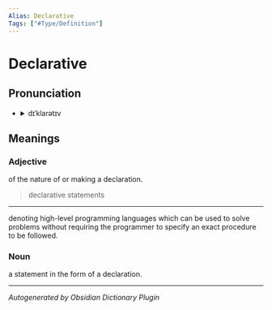 ```yaml
---
Alias: Declarative
Tags: ["#Type/Definition"]
---
```


# Declarative

## Pronunciation

- <details><summary>dɪˈklarətɪv</summary><audio controls><source src="//ssl.gstatic.com/dictionary/static/sounds/20200429/declarative--_gb_1.mp3"></audio></details>

## Meanings

### Adjective

of the nature of or making a declaration.

> declarative statements

---

denoting high-level programming languages which can be used to solve problems without requiring the programmer to specify an exact procedure to be followed.

### Noun

a statement in the form of a declaration.



***
*Autogenerated by Obsidian Dictionary Plugin*
